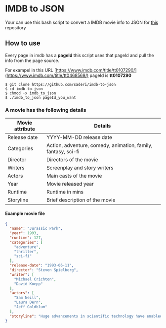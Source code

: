
# IMDB to JSON


Your can use this bash script to convert a IMDB movie info to JSON for [this](https://github.com/jsonmc/jsonmc) repository



## How to use

Every page in imdb has a **pageId** this script uses that pageId and pull the info from the page source. 

For exampel in this URL [https://www.imdb.com/title/tt0107290/](https://www.imdb.com/title/tt0468569/) pageId is **tt0107290**



```
$ git clone https://github.com/saderi/imdb-to-json
$ cd imdb-to-json
$ chmod +x imdb_to_json
$ ./imdb_to_json pageId_you_want
```  


### A movie has the following details


Movie attribute | Details
----------------|--------------
Release date | YYYY-MM-DD release date
Categories | Action, adventure, comedy, animation, family, fantasy, sci-fi
Director | Directors of the movie
Writers | Screenplay and story writers
Actors | Main casts of the movie
Year | Movie released year
Runtime | Runtime in mins
Storyline | Brief description of the movie


#### Example movie file

```json
{
  "name": "Jurassic Park",
  "year": 1993,
  "runtime": 127,
  "categories": [
    "adventure",
    "thriller",
    "sci-fi"
  ],
  "release-date": "1993-06-11",
  "director": "Steven Spielberg",
  "writer": [
    "Michael Crichton",
    "David Koepp"
  ],
  "actors": [
    "Sam Neill",
    "Laura Dern",
    "Jeff Goldblum"
  ],
  "storyline": "Huge advancements in scientific technology have enabled a mogul ... critical security systems are shut down and it now becomes a race for survival with dinosaurs roaming freely over the island."
}
```


